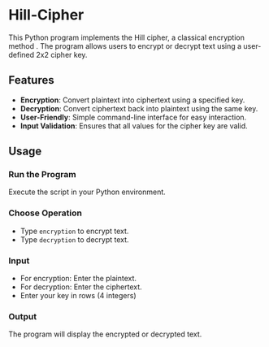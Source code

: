 # Hill-Cipher
This Python program implements the Hill cipher, a classical encryption method . The program allows users to encrypt or decrypt text using a user-defined 2x2 cipher key.

## Features
- **Encryption**: Convert plaintext into ciphertext using a specified key.
- **Decryption**: Convert ciphertext back into plaintext using the same key.
- **User-Friendly**: Simple command-line interface for easy interaction.
- **Input Validation**: Ensures that all values for the cipher key are valid.

## Usage
### Run the Program
Execute the script in your Python environment.

### Choose Operation
- Type `encryption` to encrypt text.
- Type `decryption` to decrypt text.

### Input
- For encryption: Enter the plaintext.
- For decryption: Enter the ciphertext.
- Enter your key in rows (4 integers)

### Output
The program will display the encrypted or decrypted text.
